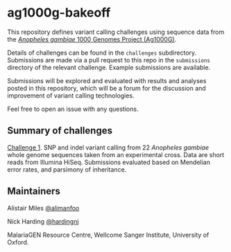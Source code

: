 # ag1000g-bakeoff

This repository defines variant calling challenges using sequence data from the [_Anopheles gambiae_ 1000 Genomes Project (Ag1000G)](https://www.malariagen.net/projects/ag1000g).

Details of challenges can be found in the `challenges` subdirectory. 
Submissions are made via a pull request to this repo in the `submissions` directory of the relevant challenge.
Example submissions are available.

Submissions will be explored and evaluated with results and analyses posted in this repository, which will be a forum for the discussion and improvement of variant calling technologies.

Feel free to open an issue with any questions.

## Summary of challenges

[Challenge 1](challenges/1/). SNP and indel variant calling from 22 _Anopheles gambiae_ whole genome sequences taken from an experimental cross. Data are short reads from Illumina HiSeq. Submissions evaluated based on Mendelian error rates, and parsimony of inheritance.

## Maintainers

Alistair Miles [@alimanfoo](https://github.com/alimanfoo)

Nick Harding [@hardingnj](https://github.com/hardingnj)

MalariaGEN Resource Centre, Wellcome Sanger Institute, University of Oxford.

